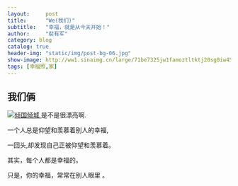 ```yaml
---
layout:     post
title:      "We(我们)"
subtitle:   "幸福，就是从今天开始！"
author:     "裴有军"
category: blog
catalog: true
header-img: "static/img/post-bg-06.jpg"
show-image: http://ww1.sinaimg.cn/large/71be7325jw1famoztltktj20sg0iw45c.jpg
tags: [幸福照,家]  
---
```


<h2 class="section-heading">我们俩</h2>

<a href="#">
    <img src="http://ww1.sinaimg.cn/large/71be7325jw1famoztltktj20sg0iw45c.jpg" alt="倾国倾城">
</a>
<span class="caption text-muted">是不是很漂亮啊.</span>

<p>一个人总是仰望和羡慕着别人的幸福,</p>

<p>一回头,却发现自己正被仰望和羡慕着。</p>

<p>其实，每个人都是幸福的。</p>

<p>只是，你的幸福，常常在别人眼里 。</p>
